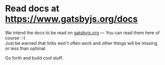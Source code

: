# Read docs at https://www.gatsbyjs.org/docs

We intend the docs to be read on [gatsbyjs.org](https://gatsby.org) — You can read them here of course
:-)  
Just be warned that links won't often work and other things will be missing
or less than optimal.

Go forth and build cool stuff.
